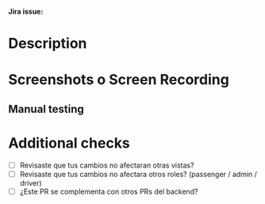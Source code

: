 **Jira issue:** <!-- Agregar link de Jira -->

# Description

<!-- Agregar una descripción de este PR, qué estás haciendo, por qué, cómo funciona sin este cambio, etc. -->

# Screenshots o Screen Recording

<!-- Si el cambio es sólo de estilos y no de funcionalidad, agrega sólo imágenes -->
<!-- Si el cambio es sólo de funcionalidad y no de estilos, agrega videos -->
<!-- Si el cambio es de funcionalidad y de estilos, agrega ambos de preferencia -->

## Manual testing

<!-- Agrega cómo testeaste esto MANUALMENTE -->

# Additional checks

- [ ] Revisaste que tus cambios no afectaran otras vistas?
- [ ] Revisaste que tus cambios no afectara otros roles? (passenger / admin / driver)
- [ ] ¿Este PR se complementa con otros PRs del backend?
